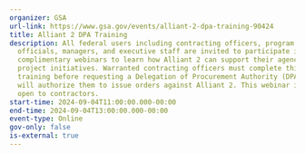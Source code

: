 ```yaml
---
organizer: GSA
url-link: https://www.gsa.gov/events/alliant-2-dpa-training-90424
title: Alliant 2 DPA Training
description: All federal users including contracting officers, program office
  officials, managers, and executive staff are invited to participate in these
  complimentary webinars to learn how Alliant 2 can support their agency IT
  project initiatives. Warranted contracting officers must complete this
  training before requesting a Delegation of Procurement Authority (DPA), which
  will authorize them to issue orders against Alliant 2. This webinar is not
  open to contractors.
start-time: 2024-09-04T11:00:00.000-00:00
end-time: 2024-09-04T13:00:00.000-00:00
event-type: Online
gov-only: false
is-external: true
---
```

